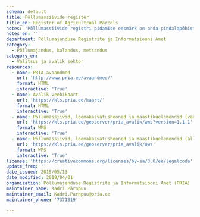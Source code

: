 ```yaml
---
schema: default
title: Põllumassiivide register
title_en: Register of Agricultrual Parcels
notes: 'Põllumassiivide registri pidamise eesmärk on anda pindalapõhiste maaelu arengukava toetuste ning otsetoetuste taotlejatele avalikku teavet põllumassiivide piiride, unikaalse numberkoodi, pindala ja tunnuste kohta. Registri vastutav töötleja on Põllumajanduse Registrite ja Informatsiooni Amet (PRIA). Täpsemat teavet põllumassiivide registri kohta saab http://www.pria.ee/et/Registrid/Pollumassiivide_register'
notes_en: ''
department: Põllumajanduse Registrite ja Informatsiooni Amet
category:
  - Põllumajandus, kalandus, metsandus
category_en:
  - Valitsus ja avalik sektor
resources:
  - name: PRIA avaandmed
    url: 'http://www.pria.ee/avaandmed/'
    format: HTML
    interactive: 'True'
  - name: Avalik veebikaart
    url: 'https://kls.pria.ee/kaart/'
    format: HTML
    interactive: 'True'
  - name: Põllumassiivid, loomakasvatushooned ja maastikuelemendid (vaatamisteenus) WMS
    url: 'https://kls.pria.ee/geoserver/pria_avalik/wms?version=1.1.1'
    format: WMS
    interactive: 'True'
  - name: Põllumassiivid, loomakasvatushooned ja maastikuelemendid (allalaadimisteenus) WFS
    url: 'https://kls.pria.ee/geoserver/pria_avalik/ows'
    format: WFS
    interactive: 'True'
license: 'https://creativecommons.org/licenses/by-sa/3.0/ee/legalcode'
update_freq: ''
date_issued: 2015/05/13
date_modified: 2019/04/01
organization: Põllumajanduse Registrite ja Informatsiooni Amet (PRIA)
maintainer_name: Kadri Pärnpuu
maintainer_email: Kadri.Parnpuu@pria.ee
maintainer_phone: '7371319'

---
```

